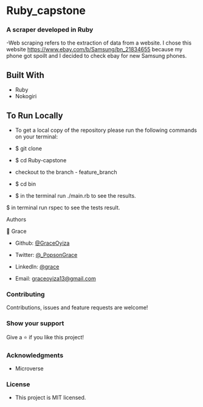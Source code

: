 # Ruby_capstone

### A scraper developed in Ruby
-Web scraping refers to the extraction of data from a website. I chose this website https://www.ebay.com/b/Samsung/bn_21834655 because my phone got spoilt and I decided to check ebay for new Samsung phones.


## Built With
- Ruby
- Nokogiri

## To Run Locally

- To get a local copy of the repository please run the following commands on your terminal:

- $ git clone 

- $ cd Ruby-capstone

- checkout to the branch - feature_branch

- $ cd bin

- $ in the terminal run ./main.rb to see the results.

$ in terminal run rspec to see the tests result.

Authors

👤 Grace

- Github: [@GraceOyiza](https://github.com/GraceOyiza)

- Twitter: [@_PopsonGrace](https://twitter.com/_PopsonGrace)

- LinkedIn: [@grace](https://www.linkedin.com/in/grace-popoola)

- Email: graceoyiza13@gmail.com

### Contributing
Contributions, issues and feature requests are welcome!

### Show your support
Give a ⭐️ if you like this project!

### Acknowledgments
- Microverse

### License
- This project is MIT licensed.